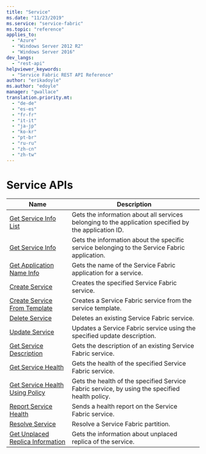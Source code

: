 ```yaml
---
title: "Service"
ms.date: "11/23/2019"
ms.service: "service-fabric"
ms.topic: "reference"
applies_to: 
  - "Azure"
  - "Windows Server 2012 R2"
  - "Windows Server 2016"
dev_langs: 
  - "rest-api"
helpviewer_keywords: 
  - "Service Fabric REST API Reference"
author: "erikadoyle"
ms.author: "edoyle"
manager: "gwallace"
translation.priority.mt: 
  - "de-de"
  - "es-es"
  - "fr-fr"
  - "it-it"
  - "ja-jp"
  - "ko-kr"
  - "pt-br"
  - "ru-ru"
  - "zh-cn"
  - "zh-tw"
---
```

# Service APIs

| Name | Description |
| --- | --- |
| [Get Service Info List](sfclient-v70-api-getserviceinfolist.md) | Gets the information about all services belonging to the application specified by the application ID.<br/> |
| [Get Service Info](sfclient-v70-api-getserviceinfo.md) | Gets the information about the specific service belonging to the Service Fabric application.<br/> |
| [Get Application Name Info](sfclient-v70-api-getapplicationnameinfo.md) | Gets the name of the Service Fabric application for a service.<br/> |
| [Create Service](sfclient-v70-api-createservice.md) | Creates the specified Service Fabric service.<br/> |
| [Create Service From Template](sfclient-v70-api-createservicefromtemplate.md) | Creates a Service Fabric service from the service template.<br/> |
| [Delete Service](sfclient-v70-api-deleteservice.md) | Deletes an existing Service Fabric service.<br/> |
| [Update Service](sfclient-v70-api-updateservice.md) | Updates a Service Fabric service using the specified update description.<br/> |
| [Get Service Description](sfclient-v70-api-getservicedescription.md) | Gets the description of an existing Service Fabric service.<br/> |
| [Get Service Health](sfclient-v70-api-getservicehealth.md) | Gets the health of the specified Service Fabric service.<br/> |
| [Get Service Health Using Policy](sfclient-v70-api-getservicehealthusingpolicy.md) | Gets the health of the specified Service Fabric service, by using the specified health policy.<br/> |
| [Report Service Health](sfclient-v70-api-reportservicehealth.md) | Sends a health report on the Service Fabric service.<br/> |
| [Resolve Service](sfclient-v70-api-resolveservice.md) | Resolve a Service Fabric partition.<br/> |
| [Get Unplaced Replica Information](sfclient-v70-api-getunplacedreplicainformation.md) | Gets the information about unplaced replica of the service.<br/> |


